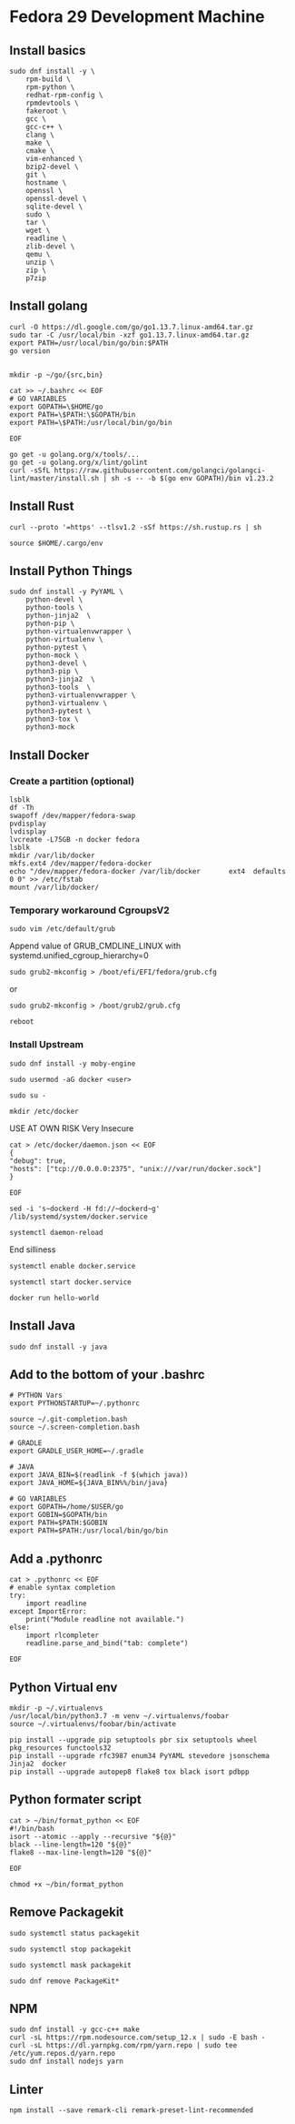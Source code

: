 # Fedora 29 Development Machine

## Install basics

    sudo dnf install -y \
        rpm-build \
        rpm-python \
        redhat-rpm-config \
        rpmdevtools \
        fakeroot \
        gcc \
        gcc-c++ \
        clang \
        make \
        cmake \
        vim-enhanced \
        bzip2-devel \
        git \
        hostname \
        openssl \
        openssl-devel \
        sqlite-devel \
        sudo \
        tar \
        wget \
        readline \
        zlib-devel \
        qemu \
        unzip \
        zip \
        p7zip



## Install golang

    curl -O https://dl.google.com/go/go1.13.7.linux-amd64.tar.gz
    sudo tar -C /usr/local/bin -xzf go1.13.7.linux-amd64.tar.gz
    export PATH=/usr/local/bin/go/bin:$PATH
    go version


    mkdir -p ~/go/{src,bin}

    cat >> ~/.bashrc << EOF
    # GO VARIABLES
    export GOPATH=\$HOME/go
    export PATH=\$PATH:\$GOPATH/bin
    export PATH=\$PATH:/usr/local/bin/go/bin

    EOF

    go get -u golang.org/x/tools/...
    go get -u golang.org/x/lint/golint
    curl -sSfL https://raw.githubusercontent.com/golangci/golangci-lint/master/install.sh | sh -s -- -b $(go env GOPATH)/bin v1.23.2


## Install Rust

    curl --proto '=https' --tlsv1.2 -sSf https://sh.rustup.rs | sh

    source $HOME/.cargo/env

## Install Python Things

    sudo dnf install -y PyYAML \
        python-devel \
        python-tools \
        python-jinja2  \
        python-pip \
        python-virtualenvwrapper \
        python-virtualenv \
        python-pytest \
        python-mock \
        python3-devel \
        python3-pip \
        python3-jinja2  \
        python3-tools  \
        python3-virtualenvwrapper \
        python3-virtualenv \
        python3-pytest \
        python3-tox \
        python3-mock

## Install Docker


### Create a partition (optional)

    lsblk
    df -Th
    swapoff /dev/mapper/fedora-swap
    pvdisplay
    lvdisplay
    lvcreate -L75GB -n docker fedora
    lsblk
    mkdir /var/lib/docker
    mkfs.ext4 /dev/mapper/fedora-docker
    echo "/dev/mapper/fedora-docker /var/lib/docker       ext4	defaults        0 0" >> /etc/fstab
    mount /var/lib/docker/

### Temporary workaround CgroupsV2


    sudo vim /etc/default/grub

Append value of GRUB_CMDLINE_LINUX with systemd.unified_cgroup_hierarchy=0

    sudo grub2-mkconfig > /boot/efi/EFI/fedora/grub.cfg

or

    sudo grub2-mkconfig > /boot/grub2/grub.cfg

    reboot


### Install Upstream

    sudo dnf install -y moby-engine

    sudo usermod -aG docker <user>

    sudo su -

    mkdir /etc/docker

USE AT OWN RISK Very Insecure

    cat > /etc/docker/daemon.json << EOF
    {
    "debug": true,
    "hosts": ["tcp://0.0.0.0:2375", "unix:///var/run/docker.sock"]
    }

    EOF

    sed -i 's~dockerd -H fd://~dockerd~g' /lib/systemd/system/docker.service

    systemctl daemon-reload

End silliness

    systemctl enable docker.service

    systemctl start docker.service

    docker run hello-world

## Install Java

    sudo dnf install -y java

## Add to the bottom of your .bashrc

```
# PYTHON Vars
export PYTHONSTARTUP=~/.pythonrc

source ~/.git-completion.bash
source ~/.screen-completion.bash

# GRADLE
export GRADLE_USER_HOME=~/.gradle

# JAVA
export JAVA_BIN=$(readlink -f $(which java))
export JAVA_HOME=${JAVA_BIN%%/bin/java}

# GO VARIABLES
export GOPATH=/home/$USER/go
export GOBIN=$GOPATH/bin
export PATH=$PATH:$GOBIN
export PATH=$PATH:/usr/local/bin/go/bin
```

## Add a .pythonrc

    cat > .pythonrc << EOF
    # enable syntax completion
    try:
        import readline
    except ImportError:
        print("Module readline not available.")
    else:
        import rlcompleter
        readline.parse_and_bind("tab: complete")

    EOF

## Python Virtual env

    mkdir -p ~/.virtualenvs
    /usr/local/bin/python3.7 -m venv ~/.virtualenvs/foobar
    source ~/.virtualenvs/foobar/bin/activate

    pip install --upgrade pip setuptools pbr six setuptools wheel pkg_resources functools32
    pip install --upgrade rfc3987 enum34 PyYAML stevedore jsonschema Jinja2  docker
    pip install --upgrade autopep8 flake8 tox black isort pdbpp

## Python formater script

    cat > ~/bin/format_python << EOF
    #!/bin/bash
    isort --atomic --apply --recursive "${@}"
    black --line-length=120 "${@}"
    flake8 --max-line-length=120 "${@}"

    EOF

    chmod +x ~/bin/format_python



## Remove Packagekit

    sudo systemctl status packagekit

    sudo systemctl stop packagekit

    sudo systemctl mask packagekit

    sudo dnf remove PackageKit*

## NPM


    sudo dnf install -y gcc-c++ make
    curl -sL https://rpm.nodesource.com/setup_12.x | sudo -E bash -
    curl -sL https://dl.yarnpkg.com/rpm/yarn.repo | sudo tee /etc/yum.repos.d/yarn.repo
    sudo dnf install nodejs yarn

## Linter

    npm install --save remark-cli remark-preset-lint-recommended
